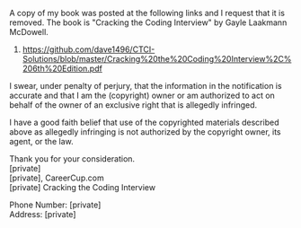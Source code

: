 A copy of my book was posted at the following links and I request that 
it is removed. The book is "Cracking the Coding Interview" by Gayle 
Laakmann McDowell.

1. https://github.com/dave1496/CTCI-Solutions/blob/master/Cracking%20the%20Coding%20Interview%2C%206th%20Edition.pdf

I swear, under penalty of perjury, that the information in the 
notification is accurate and that I am the (copyright) owner or am 
authorized to act on behalf of the owner of an exclusive right that is 
allegedly infringed.

I have a good faith belief that use of the copyrighted materials 
described above as allegedly infringing is not authorized by the
copyright owner, its agent, or the law.

Thank you for your consideration.   
[private]  
[private], CareerCup.com   
[private] Cracking the Coding Interview

Phone Number: [private]  
Address: [private]
